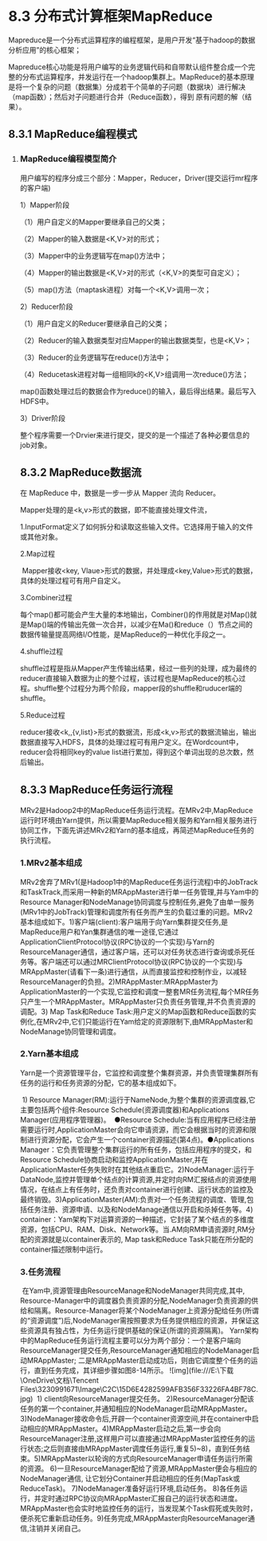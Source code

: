 # 8.3 分布式计算框架MapReduce

​		Mapreduce是一个分布式运算程序的编程框架，是用户开发“基于hadoop的数据分析应用”的核心框架；

​		Mapreduce核心功能是将用户编写的业务逻辑代码和自带默认组件整合成一个完整的分布式运算程序，并发运行在一个hadoop集群上。MapReduce的基本原理是将一个复杂的问题（数据集）分成若干个简单的子问题（数据块）进行解决（map函数）；然后对子问题进行合并（Reduce函数），得到 原有问题的解（结果）。

## 8.3.1 MapReduce编程模式

1. ### MapReduce编程模型简介

   ​	用户编写的程序分成三个部分：Mapper，Reducer，Driver(提交运行mr程序的客户端)

   1）Mapper阶段

   （1）用户自定义的Mapper要继承自己的父类；

   （2）Mapper的输入数据是<K,V>对的形式；

   （3）Mapper中的业务逻辑写在map()方法中；

   （4）Mapper的输出数据是<K,V>对的形式（<K,V>的类型可自定义）；

   （5）map()方法（maptask进程）对每一个<K,V>调用一次；

   2）Reducer阶段

   （1）用户自定义的Reducer要继承自己的父类；

   （2）Reducer的输入数据类型对应Mapper的输出数据类型，也是<K,V>；

   （3）Reducer的业务逻辑写在reduce()方法中；

   （4）Reducetask进程对每一组相同k的<K,V>组调用一次reduce()方法；

   map()函数处理过后的数据会作为reduce()的输入，最后得出结果。最后写入HDFS中。

   3）Driver阶段

   ​	整个程序需要一个Drvier来进行提交，提交的是一个描述了各种必要信息的job对象。

   ## 8.3.2 MapReduce数据流

   在 MapReduce 中，数据是一步一步从 Mapper 流向 Reducer。

   Mapper处理的是<k,v>形式的数据，即不能直接处理文件流，

   1.InputFormat定义了如何拆分和读取这些输入文件。它选择用于输入的文件或其他对象。

   2.Map过程

   ​	Mapper接收<key, Vlaue>形式的数据，并处理成<key,Value>形式的数据，具体的处理过程可有用户自定义。

   3.Combiner过程

   ​		每个map()都可能会产生大量的本地输出，Combiner()的作用就是对Map()就是Map()端的传输出先做一次合并，以减少在Ma()和reduce（）节点之间的数据传输量提高网络I/O性能，是MapReduce的一种优化手段之一。

   4.shuffle过程

   ​		shuffle过程是指从Mapper产生传输出结果，经过一些列的处理，成为最终的reducer直接输入数据为止的整个过程，该过程也是MapReduce的核心过程。shuffle整个过程分为两个阶段，mapper段的shuffle和ruducer端的shuffle。

   5.Reduce过程

   ​		reducer接收<k,,{v,list}>形式的数据流，形成<k,v>形式的数据流输出，输出数据直接写入HDFS，具体的处理过程可有用户定义。在Wordcount中，reducer会将相同key的value list进行累加，得到这个单词出现的总次数，然后输出。

   ## 8.3.3 MapReduce任务运行流程

   ​		MRv2是Hadoop2中的MapReduce任务运行流程。在MRv2中,MapReduce运行时环境由Yarn提供，所以需要MapReduce相关服务和Yarn相关服务进行协同工作，下面先讲述MRv2和Yarn的基本组成，再简述MapReduce任务的执行流程。

   ### 1.MRv2基本组成

   ​		MRv2舍弃了MRv1(是Hadoop1中的MapReduce任务运行流程)中的JobTrack和TaskTrack,而采用一种新的MRAppMaster进行单一任务管理,并与Yam中的Resource Manager和NodeManage协同调度与控制任务,避免了由单一服务(MRv1中的JobTrack)管理和调度所有任务而产生的负载过重的问题。MRv2基本组成如下。
   ​		1)客户端(client):客户端用于向Yarn集群提交任务,是MapReduce用户和Yan集群通信的唯一途径,它通过ApplicationClientProtocol协议(RPC协议的一个实现)与Yarn的ResourceManager通信，通过客户端，还可以对任务状态进行查询或杀死任务等。客户端还可以通过MRClientProtocol协议(RPC协议的一个实现)与MRAppMaster(请看下一条)进行通信，从而直接监控和控制作业，以减轻ResourceManager的负担。
   ​		2)MRAppMaster:MRAppMaster为ApplicationMaster的一个实现,它监控和调度一整套MR任务流程,每个MR任务只产生一个MRAppMaster。MRAppMaster只负责任务管理,并不负责资源的调配。
   ​		3) Map Task和Reduce Task:用户定义的Map函数和Reduce函数的实例化,在MRv2中,它们只能运行在Yam给定的资源限制下,由MRAppMaster和NodeManage协同管理和调度。

   ### 2.Yarn基本组成

   ​		Yarn是一个资源管理平台，它监控和调度整个集群资源，并负责管理集群所有任务的运行和任务资源的分配，它的基本组成如下。

   ​		1) Resource Manager(RM):运行于NameNode,为整个集群的资源调度器,它主要包括两个组件:Resource Schedule(资源调度器)和Applications Manager(应用程序管理器)。
   ​		●Resource Schedule:当有应用程序已经注册需要运行时,ApplicationMaster会向它申请资源，而它会根据当时的资源和限制进行资源分配，它会产生一个container资源描述(第4点)。
   ​		●Applications Manager：它负责管理整个集群运行的所有任务，包括应用程序的提交，和Resource Schedule协商启动和监控ApplicationMaster,并在ApplicationMaster任务失败时在其他结点重启它。
   ​		2)NodeManager:运行于DataNode,监控并管理单个结点的计算资源,并定时向RM汇报结点的资源使用情况，在结点上有任务时，还负责对container进行创建、运行状态的监控及最终销毁。
   ​		3)ApplicationMaster(AM):负责对一个任务流程的调度、管理,包括任务注册、资源申请、以及和NodeManage通信以开启和杀掉任务等。
   ​		4) container：Yam架构下对运算资源的一种描述，它封装了某个结点的多维度资源，包括CPU、RAM、Disk、Network等。当.AM向RM申请资源时,RM分配的资源就是以container表示的, Map task和Reduce Task只能在所分配的container描述限制中运行。

   ### 3.任务流程

   ​		在Yam中,资源管理由ResourceManage和NodeManager共同完成,其中, Resource-Manager中的调度器负责资源的分配,NodeManager负责资源的供给和隔离。Resource-Manager将某个NodeManager上资源分配给任务(所谓的“资源调度”)后,NodeManager需按照要求为任务提供相应的资源，并保证这些资源具有独占性，为任务运行提供基础的保证(所谓的资源隔离)。
   Yarn架构中的MapReduce任务运行流程主要可以分为两个部分：一个是客户端向ResourceManager提交任务,ResourceManager通知相应的NodeManager启动MRAppMaster; 二是MRAppMaster启动成功后，则由它调度整个任务的运行，直到任务完成，其详细步骤如图8-14所示。
   ![img](file:///E:\下载\OneDrive\文档\Tencent Files\3230991671\Image\C2C\15D6E4282599AFB356F33226FA4BF78C.jpg)
   ​		1) client向ResourceManager提交任务。
   ​		2)ResourceManager分配该任务的第一个container,并通知相应的NodeManager启动MRAppMaster。
   ​		3)NodeManager接收命令后,开辟一个container资源空间,并在container中启动相应的MRAppMaster。
   ​		4)MRAppMaster启动之后,第一步会向ResourceManager注册,这样用户可以直接通过MRAppMaster监控任务的运行状态;之后则直接由MRAppMaster调度任务运行,重复5)~8)，直到任务结束。
   ​		5)MRAppMaster以轮询的方式向ResourceManager申请任务运行所需的资源。
   ​		6)一旦ResourceManager配给了资源,MRAppMaster便会与相应的NodeManager通信, 让它划分Container并启动相应的任务(MapTask或ReduceTask)。
   ​		7)NodeManager准备好运行环境,启动任务。
   ​		8)各任务运行，并定时通过RPC协议向MRAppMaster汇报自己的运行状态和进度。MRAppMaster也会实时地监控任务的运行，当发现某个Task假死或失败时，便杀死它重新启动任务。
   ​		9)任务完成,MRAppMaster向ResourceManager通信,注销并关闭自己。